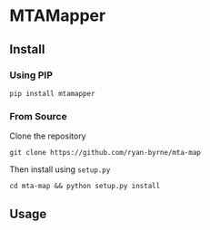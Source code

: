 # MTAMapper

## Install

### Using PIP
```console
pip install mtamapper
```
### From Source

Clone the repository
```console
git clone https://github.com/ryan-byrne/mta-map
```
Then install using ```setup.py```
```console
cd mta-map && python setup.py install
```

## Usage

